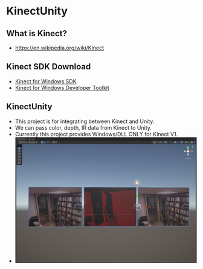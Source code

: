 # KinectUnity
## What is Kinect?
 - https://en.wikipedia.org/wiki/Kinect

## Kinect SDK Download
 - [Kinect for Windows SDK](https://www.microsoft.com/en-US/download/details.aspx?id=36996)
 - [Kinect for Windows Developer Toolkit](https://www.microsoft.com/en-US/download/details.aspx?id=36998)

## KinectUnity
 - This project is for integrating between Kinect and Unity.
 - We can pass color, depth, IR data from Kinect to Unity.
 - Currently this project provides Windows/DLL ONLY for Kinect V1.
 - ![Image](./resource/Kinect.PNG)
